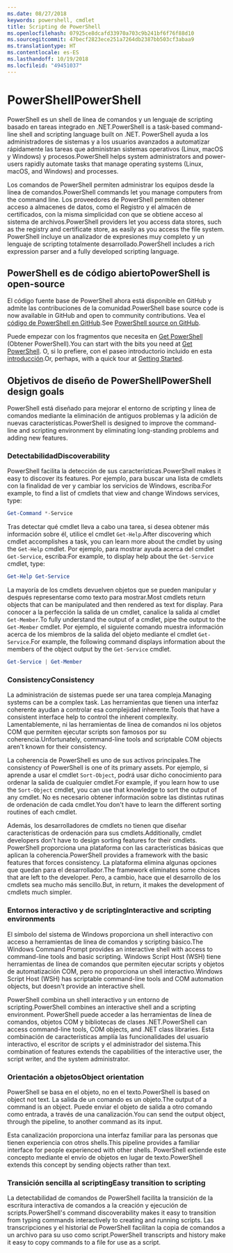 ```yaml
---
ms.date: 08/27/2018
keywords: powershell, cmdlet
title: Scripting de PowerShell
ms.openlocfilehash: 07925ce8dcafd33970a703c9b241bf6f76f88d10
ms.sourcegitcommit: 47becf2823ece251a7264db2387bb503cf3abaa9
ms.translationtype: HT
ms.contentlocale: es-ES
ms.lasthandoff: 10/19/2018
ms.locfileid: "49451037"
---
```

# <a name="powershell"></a><span data-ttu-id="bf68c-103">PowerShell</span><span class="sxs-lookup"><span data-stu-id="bf68c-103">PowerShell</span></span>

<span data-ttu-id="bf68c-104">PowerShell es un shell de línea de comandos y un lenguaje de scripting basado en tareas integrado en .NET.</span><span class="sxs-lookup"><span data-stu-id="bf68c-104">PowerShell is a task-based command-line shell and scripting language built on .NET.</span></span>
<span data-ttu-id="bf68c-105">PowerShell ayuda a los administradores de sistemas y a los usuarios avanzados a automatizar rápidamente las tareas que administran sistemas operativos (Linux, macOS y Windows) y procesos.</span><span class="sxs-lookup"><span data-stu-id="bf68c-105">PowerShell helps system administrators and power-users rapidly automate tasks that manage operating systems (Linux, macOS, and Windows) and processes.</span></span>

<span data-ttu-id="bf68c-106">Los comandos de PowerShell permiten administrar los equipos desde la línea de comandos.</span><span class="sxs-lookup"><span data-stu-id="bf68c-106">PowerShell commands let you manage computers from the command line.</span></span> <span data-ttu-id="bf68c-107">Los proveedores de PowerShell permiten obtener acceso a almacenes de datos, como el Registro y el almacén de certificados, con la misma simplicidad con que se obtiene acceso al sistema de archivos.</span><span class="sxs-lookup"><span data-stu-id="bf68c-107">PowerShell providers let you access data stores, such as the registry and certificate store, as easily as you access the file system.</span></span> <span data-ttu-id="bf68c-108">PowerShell incluye un analizador de expresiones muy completo y un lenguaje de scripting totalmente desarrollado.</span><span class="sxs-lookup"><span data-stu-id="bf68c-108">PowerShell includes a rich expression parser and a fully developed scripting language.</span></span>

## <a name="powershell-is-open-source"></a><span data-ttu-id="bf68c-109">PowerShell es de código abierto</span><span class="sxs-lookup"><span data-stu-id="bf68c-109">PowerShell is open-source</span></span>

<span data-ttu-id="bf68c-110">El código fuente base de PowerShell ahora está disponible en GitHub y admite las contribuciones de la comunidad.</span><span class="sxs-lookup"><span data-stu-id="bf68c-110">PowerShell base source code is now available in GitHub and open to community contributions.</span></span>
<span data-ttu-id="bf68c-111">Vea el [código de PowerShell en GitHub](https://github.com/powershell/powershell).</span><span class="sxs-lookup"><span data-stu-id="bf68c-111">See [PowerShell source on GitHub](https://github.com/powershell/powershell).</span></span>

<span data-ttu-id="bf68c-112">Puede empezar con los fragmentos que necesita en [Get PowerShell](https://github.com/PowerShell/PowerShell#get-powershell) (Obtener PowerShell).</span><span class="sxs-lookup"><span data-stu-id="bf68c-112">You can start with the bits you need at [Get PowerShell](https://github.com/PowerShell/PowerShell#get-powershell).</span></span>
<span data-ttu-id="bf68c-113">O, si lo prefiere, con el paseo introductorio incluido en esta [introducción](https://github.com/PowerShell/PowerShell/blob/master/docs/learning-powershell).</span><span class="sxs-lookup"><span data-stu-id="bf68c-113">Or, perhaps, with a quick tour at [Getting Started](https://github.com/PowerShell/PowerShell/blob/master/docs/learning-powershell).</span></span>

## <a name="powershell-design-goals"></a><span data-ttu-id="bf68c-114">Objetivos de diseño de PowerShell</span><span class="sxs-lookup"><span data-stu-id="bf68c-114">PowerShell design goals</span></span>

<span data-ttu-id="bf68c-115">PowerShell está diseñado para mejorar el entorno de scripting y línea de comandos mediante la eliminación de antiguos problemas y la adición de nuevas características.</span><span class="sxs-lookup"><span data-stu-id="bf68c-115">PowerShell is designed to improve the command-line and scripting environment by eliminating long-standing problems and adding new features.</span></span>

### <a name="discoverability"></a><span data-ttu-id="bf68c-116">Detectabilidad</span><span class="sxs-lookup"><span data-stu-id="bf68c-116">Discoverability</span></span>

<span data-ttu-id="bf68c-117">PowerShell facilita la detección de sus características.</span><span class="sxs-lookup"><span data-stu-id="bf68c-117">PowerShell makes it easy to discover its features.</span></span> <span data-ttu-id="bf68c-118">Por ejemplo, para buscar una lista de cmdlets con la finalidad de ver y cambiar los servicios de Windows, escriba:</span><span class="sxs-lookup"><span data-stu-id="bf68c-118">For example, to find a list of cmdlets that view and change Windows services, type:</span></span>

```powershell
Get-Command *-Service
```

<span data-ttu-id="bf68c-119">Tras detectar qué cmdlet lleva a cabo una tarea, si desea obtener más información sobre él, utilice el cmdlet `Get-Help`.</span><span class="sxs-lookup"><span data-stu-id="bf68c-119">After discovering which cmdlet accomplishes a task, you can learn more about the cmdlet by using the `Get-Help` cmdlet.</span></span> <span data-ttu-id="bf68c-120">Por ejemplo, para mostrar ayuda acerca del cmdlet `Get-Service`, escriba:</span><span class="sxs-lookup"><span data-stu-id="bf68c-120">For example, to display help about the `Get-Service` cmdlet, type:</span></span>

```powershell
Get-Help Get-Service
```

<span data-ttu-id="bf68c-121">La mayoría de los cmdlets devuelven objetos que se pueden manipular y después representarse como texto para mostrar.</span><span class="sxs-lookup"><span data-stu-id="bf68c-121">Most cmdlets return objects that can be manipulated and then rendered as text for display.</span></span> <span data-ttu-id="bf68c-122">Para conocer a la perfección la salida de un cmdlet, canalice la salida al cmdlet `Get-Member`.</span><span class="sxs-lookup"><span data-stu-id="bf68c-122">To fully understand the output of a cmdlet, pipe the output to the `Get-Member` cmdlet.</span></span> <span data-ttu-id="bf68c-123">Por ejemplo, el siguiente comando muestra información acerca de los miembros de la salida del objeto mediante el cmdlet `Get-Service`.</span><span class="sxs-lookup"><span data-stu-id="bf68c-123">For example, the following command displays information about the members of the object output by the `Get-Service` cmdlet.</span></span>

```powershell
Get-Service | Get-Member
```

### <a name="consistency"></a><span data-ttu-id="bf68c-124">Consistency</span><span class="sxs-lookup"><span data-stu-id="bf68c-124">Consistency</span></span>

<span data-ttu-id="bf68c-125">La administración de sistemas puede ser una tarea compleja.</span><span class="sxs-lookup"><span data-stu-id="bf68c-125">Managing systems can be a complex task.</span></span> <span data-ttu-id="bf68c-126">Las herramientas que tienen una interfaz coherente ayudan a controlar esa complejidad inherente.</span><span class="sxs-lookup"><span data-stu-id="bf68c-126">Tools that have a consistent interface help to control the inherent complexity.</span></span> <span data-ttu-id="bf68c-127">Lamentablemente, ni las herramientas de línea de comandos ni los objetos COM que permiten ejecutar scripts son famosos por su coherencia.</span><span class="sxs-lookup"><span data-stu-id="bf68c-127">Unfortunately, command-line tools and scriptable COM objects aren't known for their consistency.</span></span>

<span data-ttu-id="bf68c-128">La coherencia de PowerShell es uno de sus activos principales.</span><span class="sxs-lookup"><span data-stu-id="bf68c-128">The consistency of PowerShell is one of its primary assets.</span></span> <span data-ttu-id="bf68c-129">Por ejemplo, si aprende a usar el cmdlet `Sort-Object`, podrá usar dicho conocimiento para ordenar la salida de cualquier cmdlet.</span><span class="sxs-lookup"><span data-stu-id="bf68c-129">For example, if you learn how to use the `Sort-Object` cmdlet, you can use that knowledge to sort the output of any cmdlet.</span></span> <span data-ttu-id="bf68c-130">No es necesario obtener información sobre las distintas rutinas de ordenación de cada cmdlet.</span><span class="sxs-lookup"><span data-stu-id="bf68c-130">You don't have to learn the different sorting routines of each cmdlet.</span></span>

<span data-ttu-id="bf68c-131">Además, los desarrolladores de cmdlets no tienen que diseñar características de ordenación para sus cmdlets.</span><span class="sxs-lookup"><span data-stu-id="bf68c-131">Additionally, cmdlet developers don't have to design sorting features for their cmdlets.</span></span> <span data-ttu-id="bf68c-132">PowerShell proporciona una plataforma con las características básicas que aplican la coherencia.</span><span class="sxs-lookup"><span data-stu-id="bf68c-132">PowerShell provides a framework with the basic features that forces consistency.</span></span> <span data-ttu-id="bf68c-133">La plataforma elimina algunas opciones que quedan para el desarrollador.</span><span class="sxs-lookup"><span data-stu-id="bf68c-133">The framework eliminates some choices that are left to the developer.</span></span> <span data-ttu-id="bf68c-134">Pero, a cambio, hace que el desarrollo de los cmdlets sea mucho más sencillo.</span><span class="sxs-lookup"><span data-stu-id="bf68c-134">But, in return, it makes the development of cmdlets much simpler.</span></span>

### <a name="interactive-and-scripting-environments"></a><span data-ttu-id="bf68c-135">Entornos interactivo y de scripting</span><span class="sxs-lookup"><span data-stu-id="bf68c-135">Interactive and scripting environments</span></span>

<span data-ttu-id="bf68c-136">El símbolo del sistema de Windows proporciona un shell interactivo con acceso a herramientas de línea de comandos y scripting básico.</span><span class="sxs-lookup"><span data-stu-id="bf68c-136">The Windows Command Prompt provides an interactive shell with access to command-line tools and basic scripting.</span></span> <span data-ttu-id="bf68c-137">Windows Script Host (WSH) tiene herramientas de línea de comandos que permiten ejecutar scripts y objetos de automatización COM, pero no proporciona un shell interactivo.</span><span class="sxs-lookup"><span data-stu-id="bf68c-137">Windows Script Host (WSH) has scriptable command-line tools and COM automation objects, but doesn't provide an interactive shell.</span></span>

<span data-ttu-id="bf68c-138">PowerShell combina un shell interactivo y un entorno de scripting.</span><span class="sxs-lookup"><span data-stu-id="bf68c-138">PowerShell combines an interactive shell and a scripting environment.</span></span> <span data-ttu-id="bf68c-139">PowerShell puede acceder a las herramientas de línea de comandos, objetos COM y bibliotecas de clases .NET.</span><span class="sxs-lookup"><span data-stu-id="bf68c-139">PowerShell can access command-line tools, COM objects, and .NET class libraries.</span></span> <span data-ttu-id="bf68c-140">Esta combinación de características amplía las funcionalidades del usuario interactivo, el escritor de scripts y el administrador del sistema.</span><span class="sxs-lookup"><span data-stu-id="bf68c-140">This combination of features extends the capabilities of the interactive user, the script writer, and the system administrator.</span></span>

### <a name="object-orientation"></a><span data-ttu-id="bf68c-141">Orientación a objetos</span><span class="sxs-lookup"><span data-stu-id="bf68c-141">Object orientation</span></span>

<span data-ttu-id="bf68c-142">PowerShell se basa en el objeto, no en el texto.</span><span class="sxs-lookup"><span data-stu-id="bf68c-142">PowerShell is based on object not text.</span></span> <span data-ttu-id="bf68c-143">La salida de un comando es un objeto.</span><span class="sxs-lookup"><span data-stu-id="bf68c-143">The output of a command is an object.</span></span> <span data-ttu-id="bf68c-144">Puede enviar el objeto de salida a otro comando como entrada, a través de una canalización.</span><span class="sxs-lookup"><span data-stu-id="bf68c-144">You can send the output object, through the pipeline, to another command as its input.</span></span>

<span data-ttu-id="bf68c-145">Esta canalización proporciona una interfaz familiar para las personas que tienen experiencia con otros shells.</span><span class="sxs-lookup"><span data-stu-id="bf68c-145">This pipeline provides a familiar interface for people experienced with other shells.</span></span> <span data-ttu-id="bf68c-146">PowerShell extiende este concepto mediante el envío de objetos en lugar de texto.</span><span class="sxs-lookup"><span data-stu-id="bf68c-146">PowerShell extends this concept by sending objects rather than text.</span></span>

### <a name="easy-transition-to-scripting"></a><span data-ttu-id="bf68c-147">Transición sencilla al scripting</span><span class="sxs-lookup"><span data-stu-id="bf68c-147">Easy transition to scripting</span></span>

<span data-ttu-id="bf68c-148">La detectabilidad de comandos de PowerShell facilita la transición de la escritura interactiva de comandos a la creación y ejecución de scripts.</span><span class="sxs-lookup"><span data-stu-id="bf68c-148">PowerShell's command discoverability makes it easy to transition from typing commands interactively to creating and running scripts.</span></span> <span data-ttu-id="bf68c-149">Las transcripciones y el historial de PowerShell facilitan la copia de comandos a un archivo para su uso como script.</span><span class="sxs-lookup"><span data-stu-id="bf68c-149">PowerShell transcripts and history make it easy to copy commands to a file for use as a script.</span></span>
